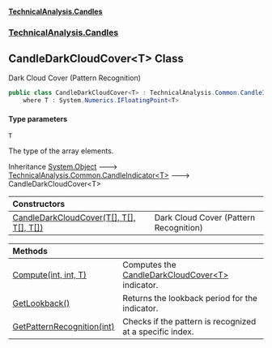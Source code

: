 #### [TechnicalAnalysis\.Candles](Atypical.TechnicalAnalysis.Candles.md 'Atypical\.TechnicalAnalysis\.Candles')
### [TechnicalAnalysis\.Candles](Atypical.TechnicalAnalysis.Candles.md#TechnicalAnalysis.Candles 'TechnicalAnalysis\.Candles')

## CandleDarkCloudCover\<T\> Class

Dark Cloud Cover \(Pattern Recognition\)

```csharp
public class CandleDarkCloudCover<T> : TechnicalAnalysis.Common.CandleIndicator<T>
    where T : System.Numerics.IFloatingPoint<T>
```
#### Type parameters

<a name='TechnicalAnalysis.Candles.CandleDarkCloudCover_T_.T'></a>

`T`

The type of the array elements\.

Inheritance [System\.Object](https://docs.microsoft.com/en-us/dotnet/api/System.Object 'System\.Object') &#129106; [TechnicalAnalysis\.Common\.CandleIndicator&lt;](https://docs.microsoft.com/en-us/dotnet/api/TechnicalAnalysis.Common.CandleIndicator-1 'TechnicalAnalysis\.Common\.CandleIndicator\`1')[T](CandleDarkCloudCover_T_.md#TechnicalAnalysis.Candles.CandleDarkCloudCover_T_.T 'TechnicalAnalysis\.Candles\.CandleDarkCloudCover\<T\>\.T')[&gt;](https://docs.microsoft.com/en-us/dotnet/api/TechnicalAnalysis.Common.CandleIndicator-1 'TechnicalAnalysis\.Common\.CandleIndicator\`1') &#129106; CandleDarkCloudCover\<T\>

| Constructors | |
| :--- | :--- |
| [CandleDarkCloudCover\(T\[\], T\[\], T\[\], T\[\]\)](CandleDarkCloudCover_T_.CandleDarkCloudCover(T[],T[],T[],T[]).md 'TechnicalAnalysis\.Candles\.CandleDarkCloudCover\<T\>\.CandleDarkCloudCover\(T\[\], T\[\], T\[\], T\[\]\)') | Dark Cloud Cover \(Pattern Recognition\) |

| Methods | |
| :--- | :--- |
| [Compute\(int, int, T\)](CandleDarkCloudCover_T_.Compute(int,int,T).md 'TechnicalAnalysis\.Candles\.CandleDarkCloudCover\<T\>\.Compute\(int, int, T\)') | Computes the [CandleDarkCloudCover&lt;T&gt;](CandleDarkCloudCover_T_.md 'TechnicalAnalysis\.Candles\.CandleDarkCloudCover\<T\>') indicator\. |
| [GetLookback\(\)](CandleDarkCloudCover_T_.GetLookback().md 'TechnicalAnalysis\.Candles\.CandleDarkCloudCover\<T\>\.GetLookback\(\)') | Returns the lookback period for the indicator\. |
| [GetPatternRecognition\(int\)](CandleDarkCloudCover_T_.GetPatternRecognition(int).md 'TechnicalAnalysis\.Candles\.CandleDarkCloudCover\<T\>\.GetPatternRecognition\(int\)') | Checks if the pattern is recognized at a specific index\. |
